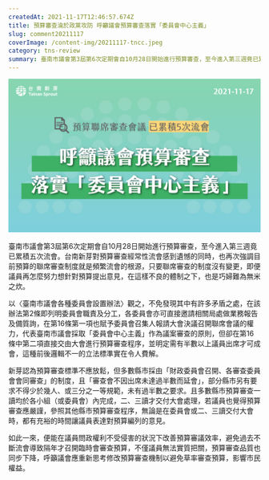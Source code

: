 ```yaml
---
createdAt: 2021-11-17T12:46:57.674Z
title: 預算審查淪於政黨攻防 呼籲議會預算審查落實「委員會中心主義」
slug: comment20211117
coverImage: /content-img/20211117-tncc.jpeg
category: tns-review
summary: 臺南市議會第3屆第6次定期會自10月28日開始進行預算審查，至今進入第三週竟已累積五次流會。台南新芽對預算審查經常性流會感到遺憾的同時，也再次強調目前預算的聯席審查制度就是頻繁流會的根源，只要聯席審查的制度沒有變更，即便議員再怎麼努力想針對預算提出意見，在這樣不良的體制之下，也是巧婦難為無米之炊。
---
```

![](/content-img/20211117-tncc.jpeg)

臺南市議會第3屆第6次定期會自10月28日開始進行預算審查，至今進入第三週竟已累積五次流會。台南新芽對預算審查經常性流會感到遺憾的同時，也再次強調目前預算的聯席審查制度就是頻繁流會的根源，只要聯席審查的制度沒有變更，即便議員再怎麼努力想針對預算提出意見，在這樣不良的體制之下，也是巧婦難為無米之炊。

以〈臺南市議會各種委員會設置辦法〉觀之，不免發現其中有許多矛盾之處，在該辦法第2條即列明委員會職責及分工，各委員會亦可直接邀請相關局處做業務報告及備質詢，在第16條第一項也賦予委員會召集人報請大會決議召開聯席會議的權力，代表臺南市議會採取「委員會中心主義」作為議案審查的原則，但卻在第16條中第二項直接交由大會進行預算審查程序，並明定需有半數以上議員出席才可成會，這種前後邏輯不一的立法標準實在令人費解。

新芽認為預算審查標準不應放鬆，但多數縣市採由「財政委員會召開、各審查委員會會同審查」的制度，且「審查會不因出席未達過半數而延會」，部分縣市另有要求不得少於幾人、或三分之一等規範，未有過半數之要求。且多數縣市預算審查一讀均於各小組（或委員會）內完成，二、三讀才交付大會處理，若議員也覺得預算審查應嚴謹，參照其他縣市預算審查程序，無論是在委員會或二、三讀交付大會時，都有充裕的時間讓議員表達對預算編列的意見。

如此一來，便能在議員問政權利不受侵害的狀況下改善預算審議效率，避免過去不斷流會導致隔年才召開臨時會審查預算，不僅議員無法實質把關，預算審查品質也同步下降，呼籲議會應重新思考修改預算審查機制以避免草率審查預算，影響市民權益。
